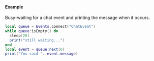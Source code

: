 #### Example
Busy-waiting for a chat event and printing the message when it occurs.
```lua
local queue = Events.connect("ChatEvent")
while queue:isEmpty() do
  sleep(20)
  print("still waiting...")
end
local event = queue:next(0)
print("You said "..event.message)
```
